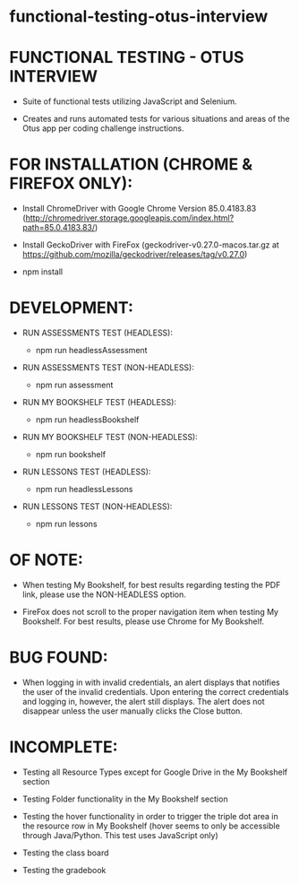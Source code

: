 # functional-testing-otus-interview

# FUNCTIONAL TESTING - OTUS INTERVIEW

 - Suite of functional tests utilizing JavaScript and Selenium. 
    
 - Creates and runs automated tests for various situations and areas of the Otus app per coding challenge instructions. 

# FOR INSTALLATION (CHROME & FIREFOX ONLY):

- Install ChromeDriver with Google Chrome Version 85.0.4183.83 
(http://chromedriver.storage.googleapis.com/index.html?path=85.0.4183.83/)

- Install GeckoDriver with FireFox (geckodriver-v0.27.0-macos.tar.gz at https://github.com/mozilla/geckodriver/releases/tag/v0.27.0)

- npm install

# DEVELOPMENT:

- RUN ASSESSMENTS TEST (HEADLESS):
    - npm run headlessAssessment

- RUN ASSESSMENTS TEST (NON-HEADLESS):
    - npm run assessment

- RUN MY BOOKSHELF TEST (HEADLESS):
    - npm run headlessBookshelf

- RUN MY BOOKSHELF TEST (NON-HEADLESS):
    - npm run bookshelf

- RUN LESSONS TEST (HEADLESS):
    - npm run headlessLessons

- RUN LESSONS TEST (NON-HEADLESS):
    - npm run lessons

# OF NOTE: 

- When testing My Bookshelf, for best results regarding testing the PDF link, please use the NON-HEADLESS option.

- FireFox does not scroll to the proper navigation item when testing My Bookshelf. For best results, please use Chrome for My Bookshelf.

# BUG FOUND:

 - When logging in with invalid credentials, an alert displays that notifies the user of the invalid credentials. Upon entering the correct credentials and logging in, however, the alert still displays. The alert does not disappear unless the user manually clicks the Close button.


# INCOMPLETE: 

 - Testing all Resource Types except for Google Drive in the My Bookshelf section

 - Testing Folder functionality in the My Bookshelf section

 - Testing the hover functionality in order to trigger the triple dot area in the resource row in My Bookshelf (hover seems to only be accessible through Java/Python. This test uses JavaScript only)

 - Testing the class board 

 - Testing the gradebook